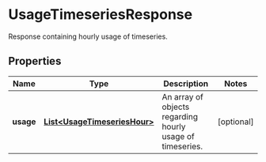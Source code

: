 

# UsageTimeseriesResponse

Response containing hourly usage of timeseries.

## Properties

Name | Type | Description | Notes
------------ | ------------- | ------------- | -------------
**usage** | [**List&lt;UsageTimeseriesHour&gt;**](UsageTimeseriesHour.md) | An array of objects regarding hourly usage of timeseries. |  [optional]



